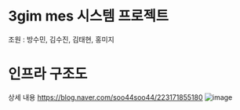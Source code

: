 # 3gim mes 시스템 프로젝트
조원 : 방수민, 김수진, 김태현, 홍미지
 
 





      
# 인프라 구조도
상세 내용 https://blog.naver.com/soo44soo44/223171855180
![image](https://github.com/sumin34/3gim/assets/73535327/1f345e7d-4a15-4837-96d4-28db2299dcd5)



